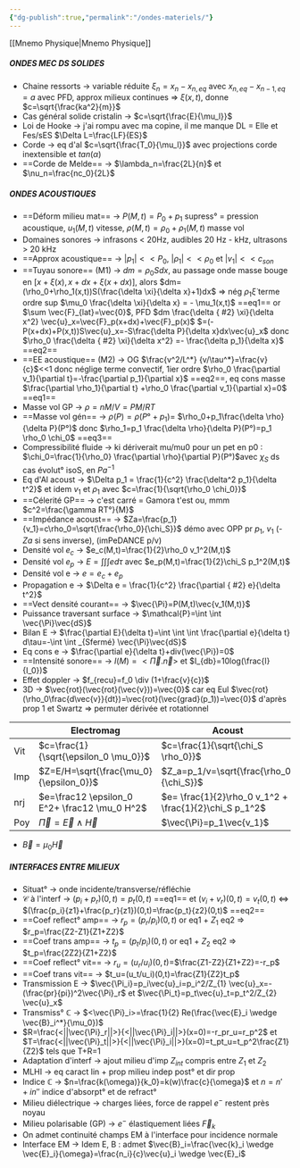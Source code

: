 ```yaml
---
{"dg-publish":true,"permalink":"/ondes-materiels/"}
---
```



[[Mnemo Physique\|Mnemo Physique]]
##### ONDES MEC DS SOLIDES
- Chaine ressorts -> variable réduite $\xi_n=x_n-x_{n,eq}$ avec $x_{n,eq}-x_{n-1,eq}=a$ avec PFD, approx milieux continues => $\xi(x,t)$, donne $c=\sqrt{\frac{ka^2}{m}}$ 
- Cas général solide cristalin -> $c=\sqrt{\frac{E}{\mu_l}}$ 
- Loi de Hooke -> j'ai rompu avec ma copine, il me manque DL = Elle et Fes/sES $\Delta L=\frac{LF}{ES}$
- Corde -> eq d'al $c=\sqrt{\frac{T_0}{\mu_l}}$ avec projections corde inextensible et $tan(\alpha)$ 
- ==Corde de Melde== -> $\lambda_n=\frac{2L}{n}$ et $\nu_n=\frac{nc_0}{2L}$ 
##### ONDES ACOUSTIQUES
- ==Déform milieu mat== -> $P(M,t)=P_0+p_1$ supress° = pression acoustique, $u_1(M,t)$ vitesse, $\rho(M,t)=\rho_0+\rho_1(M,t)$ masse vol
- Domaines sonores -> infrasons < 20Hz, audibles 20 Hz - kHz, ultrasons > 20 kHz
- ==Approx acoustique== -> $|p_1|<<P_0$, $|\rho_1|<<\rho_0$ et $|v_1|<<c_{son}$
- ==Tuyau sonore== (M1) -> $dm=\rho_0Sdx$, au passage onde masse bouge en $[x+\xi(x),x+dx+\xi(x+dx)]$, alors $dm=(\rho_0+\rho_1(x,t))S(\frac{\delta \xi}{\delta x}+1)dx$ => nég $\rho_1 \dot{\xi}$ terme ordre sup $\mu_0 \frac{\delta \xi}{\delta x} = - \mu_1(x,t)$ ==eq1== or $\sum \vec{F}_{lat}=\vec{0}$, PFD $dm \frac{\delta
{ #2}
 \xi}{\delta x^2} \vec{u}_x=\vec{F}_p(x+dx)+\vec{F}_p(x)$ $=(-P(x+dx)+P(x,t))S\vec{u}_x=-S\frac{\delta P}{\delta x}dx\vec{u}_x$ donc $\rho_0 \frac{\delta
{ #2}
 \xi}{\delta x^2} =- \frac{\delta p_1}{\delta x}$ ==eq2==
- ==EE acoustique== (M2) -> OG $\frac{v^2/L^*} {v/\tau^*}=\frac{v}{c}$<<1 donc néglige terme convectif, 1ier ordre $\rho_0 \frac{\partial v_1}{\partial t}=-\frac{\partial p_1}{\partial x}$ ==eq2==, eq cons masse $\frac{\partial \rho_1}{\partial t} +\rho_0 \frac{\partial v_1}{\partial x}=0$ ==eq1== 
- Masse vol GP -> $\rho=nM/V=PM/RT$
- ==Masse vol gén== -> $\rho(P)=\rho(P°+p_1)$= $\rho_0+p_1\frac{\delta \rho}{\delta P}(P°)$ donc $\rho_1=p_1 \frac{\delta \rho}{\delta P}(P°)=p_1 \rho_0 \chi_0$ ==eq3==
- Compressibilité fluide -> ki dériverait mu/mu0 pour un pet en p0 : $\chi_0=\frac{1}{\rho_0} \frac{\partial \rho}{\partial P}(P°)$avec $\chi_S$ ds cas évolut° isoS, en $Pa^{-1}$
- Eq d'Al acoust -> $\Delta p_1 = \frac{1}{c^2} \frac{\delta^2 p_1}{\delta t^2}$ et idem $v_1$ et $\rho_1$ avec $c=\frac{1}{\sqrt{\rho_0 \chi_0}}$
- ==Célerité GP== -> c'est carré = Gamora t'est ou, mmm $c^2=\frac{\gamma RT°}{M}$ 
- ==Impédance acoust== -> $Za=\frac{p_1}{v_1}=c\rho_0=\sqrt{\frac{\rho_0}{\chi_S}}$ démo avec OPP pr $p_1$, $v_1$ (-$Za$ si sens inverse), (imPeDANCE p/v)
- Densité vol $e_c$ -> $e_c(M,t)=\frac{1}{2}\rho_0 v_1^2(M,t)$
- Densité vol $e_p$ -> $E=\int \int \int e d\tau$ avec $e_p(M,t)=\frac{1}{2}\chi_S p_1^2(M,t)$ 
- Densité vol e -> $e=e_c+e_p$ 
- Propagation e -> $\Delta e = \frac{1}{c^2} \frac{\partial
{ #2}
 e}{\delta t^2}$
- ==Vect densité courant== -> $\vec{\Pi}=P(M,t)\vec{v_1(M,t)}$ 
- Puissance traversant surface -> $\mathcal{P}=\int \int \vec{\Pi}\vec{dS}$ 
- Bilan E -> $\frac{\partial E}{\delta t}=\int \int \int \frac{\partial e}{\delta t} d\tau=-\int \int _{Sfermé} \vec{\Pi}\vec{dS}$ 
- Eq cons e -> $\frac{\partial e}{\delta t}+div(\vec{\Pi})=0$ 
- ==Intensité sonore== -> $I(M)=<\vec{\Pi}.\vec{n}>$ et $I_{db}=10log(\frac{I}{I_0})$ 
- Effet doppler -> $f_{recu}=f_0 \div (1+\frac{v}{c})$ 
- 3D -> $\vec{rot}(\vec{rot}(\vec{v}))=\vec{0}$ car eq Eul $\vec{rot}(\rho_0\frac{d\vec{v}}{dt})=\vec{rot}(\vec{grad}(p_1))=\vec{0}$ d'après prop 1 et Swartz => permuter dérivée et rotationnel

|  | Electromag | Acoust |
| --- | --- | --- |
| Vit | $c=\frac{1}{\sqrt{\epsilon_0 \mu_0}}$ | $c=\frac{1}{\sqrt{\chi_S \rho_0}}$ |
| Imp | $Z=E/H=\sqrt{\frac{\mu_0}{\epsilon_0}}$ | $Z_a=p_1/v=\sqrt{\frac{\rho_0}{\chi_S}}$ |
| nrj | $e=\frac12 \epsilon_0 E^2+ \frac12 \mu_0 H^2$ | $e= \frac{1}{2}\rho_0 v_1^2 + \frac{1}{2}\chi_S p_1^2$ |
| Poy | $\vec{\Pi}=\vec{E} \wedge \vec{H}$   | $\vec{\Pi}=p_1\vec{v_1}$ |
- $\vec{B}=\mu_0 \vec{H}$ 

##### INTERFACES ENTRE MILIEUX
- Situat° -> onde incidente/transverse/réfléchie 
- $\mathcal{C}$ à l'interf -> $(p_i+p_r)(0,t)=p_t(0,t)$ ==eq1== et $(v_i+v_r)(0,t)=v_t(0,t)$ <=> $(\frac{p_i}{z1}+\frac{p_r}{z1})(0,t)=\frac{p_t}{z2}(0,t)$ ==eq2==
- ==Coef reflect° amp== -> $r_p=(p_r/p_i)(0,t)$ or eq1 + $Z_{1}$ eq2 => $r_p=\frac{Z2-Z1}{Z1+Z2}$
- ==Coef trans amp== -> $t_p=(p_t/p_i)(0,t)$ or eq1 + $Z_2$ eq2 => $t_p=\frac{2Z2}{Z1+Z2}$ 
- ==Coef reflect° vit== -> $r_u=(u_r/u_i)(0,t)$=$\frac{Z1-Z2}{Z1+Z2}=-r_p$
- ==Coef trans vit== -> $t_u=(u_t/u_i)(0,t)=\frac{Z1}{Z2}t_p$ 
- Transmission E -> $\vec{\Pi_i}=p_i\vec{u}_i=p_i^2/Z_{1} \vec{u}_x=-(\frac{pr}{pi})^2\vec{\Pi}_r$ et $\vec{\Pi_t}=p_t\vec{u}_t=p_t^2/Z_{2} \vec{u}_x$
- Transmiss° $\mathbb{C}$ -> $<\vec{\Pi}_i>=\frac{1}{2} Re(\frac{\vec{E}_i \wedge \vec{B}_i^*}{\mu_0})$ 
- $R=\frac{<||\vec{\Pi}_r||>}{<||\vec{\Pi}_i||>}(x=0)=-r_pr_u=r_p^2$ et $T=\frac{<||\vec{\Pi}_t||>}{<||\vec{\Pi}_i||>}(x=0)=t_pt_u=t_p^2\frac{Z1}{Z2}$  tels que T+R=1
- Adaptation d'interf -> ajout milieu d'imp $Z_{int}$ compris entre $Z_1$ et $Z_2$ 
- MLHI -> eq caract lin + prop milieu indep post° et dir prop
- Indice $\mathbb{C}$ -> $n=\frac{k(\omega)}{k_0}=k(w)\frac{c}{\omega}$ et $n=n'+in''$ indice d'absorpt° et de refract°
- Milieu diélectrique -> charges liées, force de rappel $e^-$ restent près noyau
- Milieu polarisable (GP) -> $e^-$ élastiquement liées $\vec{F}_k$ 
- On admet continuité champs EM à l'interface pour incidence normale
- Interface EM -> Idem E, B : admet $\vec{B}_i=\frac{\vec{k}_i \wedge \vec{E}_i}{\omega}=\frac{n_i}{c}\vec{u}_i \wedge \vec{E}_i$